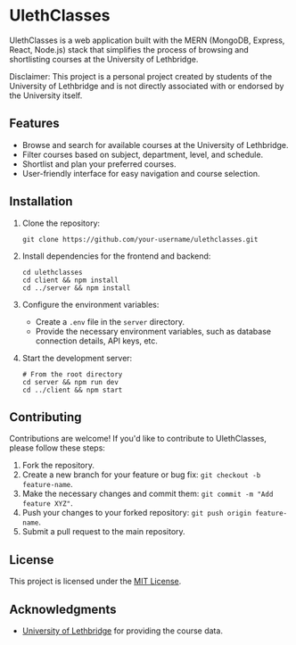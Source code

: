 # UlethClasses

UlethClasses is a web application built with the MERN (MongoDB, Express, React, Node.js) stack that simplifies the process of browsing and shortlisting courses at the University of Lethbridge.

Disclaimer: This project is a personal project created by students of the University of Lethbridge and is not directly associated with or endorsed by the University itself.

## Features

- Browse and search for available courses at the University of Lethbridge.
- Filter courses based on subject, department, level, and schedule.
- Shortlist and plan your preferred courses.
- User-friendly interface for easy navigation and course selection.

## Installation

1. Clone the repository:
   ```shell
   git clone https://github.com/your-username/ulethclasses.git
   ```

2. Install dependencies for the frontend and backend:
   ```shell
   cd ulethclasses
   cd client && npm install
   cd ../server && npm install
   ```

3. Configure the environment variables:
   - Create a `.env` file in the `server` directory.
   - Provide the necessary environment variables, such as database connection details, API keys, etc.

4. Start the development server:
   ```shell
   # From the root directory
   cd server && npm run dev
   cd ../client && npm start
   ```

## Contributing

Contributions are welcome! If you'd like to contribute to UlethClasses, please follow these steps:

1. Fork the repository.
2. Create a new branch for your feature or bug fix: `git checkout -b feature-name`.
3. Make the necessary changes and commit them: `git commit -m "Add feature XYZ"`.
4. Push your changes to your forked repository: `git push origin feature-name`.
5. Submit a pull request to the main repository.

## License

This project is licensed under the [MIT License](LICENSE).

## Acknowledgments

- [University of Lethbridge](https://www.ulethbridge.ca/) for providing the course data.